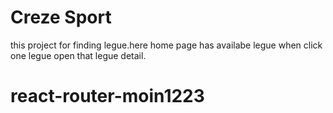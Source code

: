 # Creze Sport

this project for finding legue.here home page has availabe legue when click one legue open that legue detail.
# react-router-moin1223
